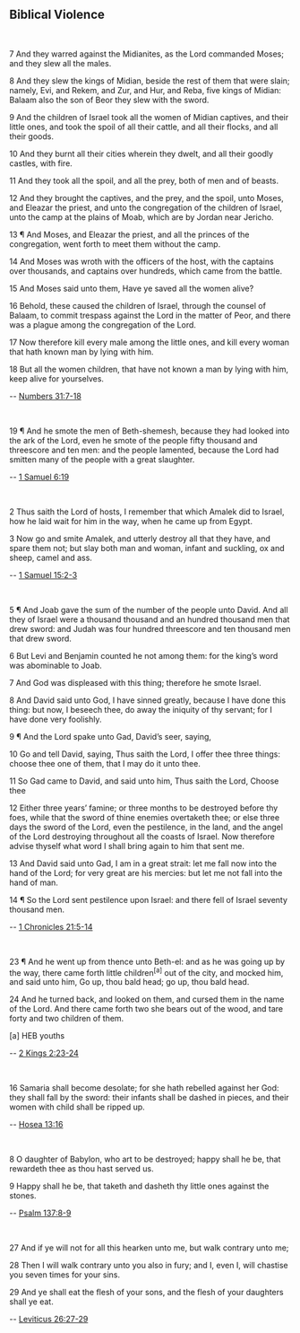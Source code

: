 ## Biblical Violence

<br>

7 And they warred against the Midianites, as the Lord commanded Moses; and they slew all the males.

8 And they slew the kings of Midian, beside the rest of them that were slain; namely, Evi, and Rekem, and Zur, and Hur, and Reba, five kings of Midian: Balaam also the son of Beor they slew with the sword.

9 And the children of Israel took all the women of Midian captives, and their little ones, and took the spoil of all their cattle, and all their flocks, and all their goods.

10 And they burnt all their cities wherein they dwelt, and all their goodly castles, with fire.

11 And they took all the spoil, and all the prey, both of men and of beasts.

12 And they brought the captives, and the prey, and the spoil, unto Moses, and Eleazar the priest, and unto the congregation of the children of Israel, unto the camp at the plains of Moab, which are by Jordan near Jericho.

13 ¶ And Moses, and Eleazar the priest, and all the princes of the congregation, went forth to meet them without the camp.

14 And Moses was wroth with the officers of the host, with the captains over thousands, and captains over hundreds, which came from the battle.

15 And Moses said unto them, Have ye saved all the women alive?

16 Behold, these caused the children of Israel, through the counsel of Balaam, to commit trespass against the Lord in the matter of Peor, and there was a plague among the congregation of the Lord.

17 Now therefore kill every male among the little ones, and kill every woman that hath known man by lying with him.

18 But all the women children, that have not known a man by lying with him, keep alive for yourselves.

-- [Numbers 31:7-18](https://www.churchofjesuschrist.org/study/scriptures/ot/num/31?verses=7-18#7)

<br>

19 ¶ And he smote the men of Beth-shemesh, because they had looked into the ark of the Lord, even he smote of the people fifty thousand and threescore and ten men: and the people lamented, because the Lord had smitten many of the people with a great slaughter.

-- [1 Samuel 6:19](https://www.churchofjesuschrist.org/study/scriptures/ot/1-sam/6?verses=19#19)

<br>

2 Thus saith the Lord of hosts, I remember that which Amalek did to Israel, how he laid wait for him in the way, when he came up from Egypt.

3 Now go and smite Amalek, and utterly destroy all that they have, and spare them not; but slay both man and woman, infant and suckling, ox and sheep, camel and ass.

-- [1 Samuel 15:2-3](https://www.churchofjesuschrist.org/study/scriptures/ot/1-sam/15?verses=2-3#2)

<br>

5 ¶ And Joab gave the sum of the number of the people unto David. And all they of Israel were a thousand thousand and an hundred thousand men that drew sword: and Judah was four hundred threescore and ten thousand men that drew sword.

6 But Levi and Benjamin counted he not among them: for the king’s word was abominable to Joab.

7 And God was displeased with this thing; therefore he smote Israel.

8 And David said unto God, I have sinned greatly, because I have done this thing: but now, I beseech thee, do away the iniquity of thy servant; for I have done very foolishly.

9 ¶ And the Lord spake unto Gad, David’s seer, saying,

10 Go and tell David, saying, Thus saith the Lord, I offer thee three things: choose thee one of them, that I may do it unto thee.

11 So Gad came to David, and said unto him, Thus saith the Lord, Choose thee

12 Either three years’ famine; or three months to be destroyed before thy foes, while that the sword of thine enemies overtaketh thee; or else three days the sword of the Lord, even the pestilence, in the land, and the angel of the Lord destroying throughout all the coasts of Israel. Now therefore advise thyself what word I shall bring again to him that sent me.

13 And David said unto Gad, I am in a great strait: let me fall now into the hand of the Lord; for very great are his mercies: but let me not fall into the hand of man.

14 ¶ So the Lord sent pestilence upon Israel: and there fell of Israel seventy thousand men.

-- [1 Chronicles 21:5-14](https://www.churchofjesuschrist.org/study/scriptures/ot/1-chr/21?verses=5-14#5)

<br>

23 ¶ And he went up from thence unto Beth-el: and as he was going up by the way, there came forth little children<sup>[a]</sup> out of the city, and mocked him, and said unto him, Go up, thou bald head; go up, thou bald head.

24 And he turned back, and looked on them, and cursed them in the name of the Lord. And there came forth two she bears out of the wood, and tare forty and two children of them.

[a] HEB youths

-- [2 Kings 2:23-24](https://www.churchofjesuschrist.org/study/scriptures/ot/2-kgs/2?verses=23-24#23)

<br>

16 Samaria shall become desolate; for she hath rebelled against her God: they shall fall by the sword: their infants shall be dashed in pieces, and their women with child shall be ripped up.

-- [Hosea 13:16](https://www.churchofjesuschrist.org/study/scriptures/ot/hosea/13?verses=16#16)

<br>

8 O daughter of Babylon, who art to be destroyed; happy shall he be, that rewardeth thee as thou hast served us.

9 Happy shall he be, that taketh and dasheth thy little ones against the stones.

-- [Psalm 137:8-9](https://www.churchofjesuschrist.org/study/scriptures/ot/ps/137?verses=8-9#8)

<br>

27 And if ye will not for all this hearken unto me, but walk contrary unto me;

28 Then I will walk contrary unto you also in fury; and I, even I, will chastise you seven times for your sins.

29 And ye shall eat the flesh of your sons, and the flesh of your daughters shall ye eat.

-- [Leviticus 26:27-29](https://www.churchofjesuschrist.org/study/scriptures/ot/lev/26?verses=27-29#27)

<br>


